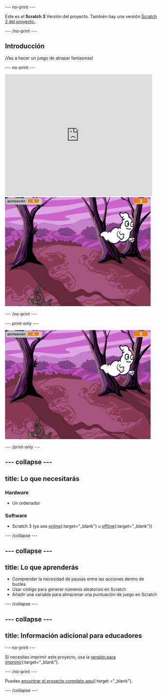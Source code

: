 --- no-print ---

Este es el **Scratch 3** Versión del proyecto. También hay una versión [Scratch 2 del proyecto.](https://projects.raspberrypi.org/es-ES/projects/ghostbusters-scratch2).

--- /no-print ---

## Introducción

¡Vas a hacer un juego de atrapar fantasmas!

--- no-print ---

<div class="scratch-preview">
  <iframe allowtransparency="true" width="485" height="402" src="https://scratch.mit.edu/projects/embed/350659517/?autostart=false" frameborder="0" scrolling="no"></iframe>
  <img src="images/showcase-static.png">
</div>

--- /no-print ---

--- print-only ---

![ejemplo](images/showcase-static.png)

--- /print-only ---

--- collapse ---
---
title: Lo que necesitarás
---

### Hardware

- Un ordenador

### Software

- Scratch 3 (ya sea [online](http://rpf.io/scratchon){:target="_blank"} u [offline](http://rpf.io/scratchoff){:target="_blank"})

--- /collapse ---

--- collapse ---
---
title: Lo que aprenderás
---

- Comprender la necesidad de pausas entre las acciones dentro de bucles
- Usar código para generar números aleatorios en Scratch
- Añadir una variable para almacenar una puntuación de juego en Scratch

--- /collapse ---

--- collapse ---
---
title: Información adicional para educadores
---

--- no-print ---

Si necesitas imprimir este proyecto, usa la [versión para imprimir](https://projects.raspberrypi.org/es-ES/projects/ghostbusters/print){:target="_blank"}.

--- /no-print ---

Puedes [encontrar el proyecto completo aquí](http://rpf.io/p/es-ES/ghostbusters-get){:target ="_blank"}.

--- /collapse ---
